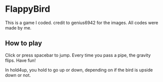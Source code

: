 # FlappyBird
This is a game I coded.
credit to genius6942 for the images. All codes were made by me.

## How to play
Click or press spacebar to jump. Every time you pass a pipe, the gravity flips. Have fun!

In hold4up, you hold to go up or down, depending on if the bird is upside down or not.